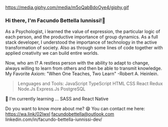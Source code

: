https://media.giphy.com/media/m5oQabBdoOye4/giphy.gif

### Hi there, I'm Facundo Bettella Iunnissi!👋

As a Psychologist, i learned the value of expression, the particular logic of each person, and the productive importance of group dynamics.
As a full stack developer, I understood the importance of technology in the active transformation of society. Also as through some lines of code together with applied creativity we can build entire worlds.

Now, who am I? 
A restless person with the ability to adapt to change, always willing to learn from others and then be able to transmit knowledge.
My Favorite Axiom: "When One Teaches, Two Learn" -Robert A. Heinlein.

> Lenguages and Tools:
JavaScript TypeScript HTML CSS React Redux Node.Js Express.Js PostgreSQL 

🌱 I’m currently learning ... SASS and React Native


Do you want to know more about me? 😄
You can contact me here:
https://wa.link/02lwxl
facundobettella@outlook.com
linkedin.com/in/facundo-bettella-iunnissi-dev/


